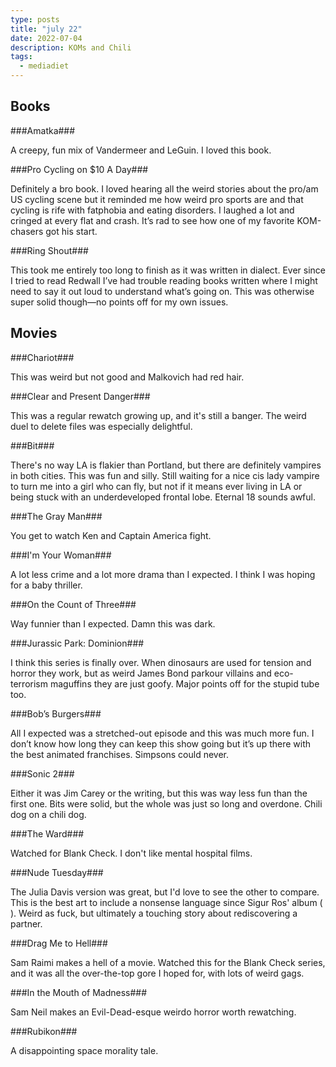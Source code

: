 ```yaml
---
type: posts
title: "july 22"
date: 2022-07-04
description: KOMs and Chili
tags:
  - mediadiet
---
```


## Books

###Amatka###

A creepy, fun mix of Vandermeer and LeGuin. I loved this book.

###Pro Cycling on $10 A Day###

Definitely a bro book. I loved hearing all the weird stories about the pro/am US cycling scene but it reminded me how weird pro sports are and that cycling is rife with fatphobia and eating disorders. I laughed a lot and cringed at every flat and crash. It’s rad to see how one of my favorite KOM-chasers got his start. 

###Ring Shout###

This took me entirely too long to finish as it was written in dialect. Ever since I tried to read Redwall I’ve had trouble reading books written where I might need to say it out loud to understand what’s going on. This was otherwise super solid though—no points off for my own issues.

## Movies

###Chariot###

This was weird but not good and Malkovich had red hair. 

###Clear and Present Danger###

This was a regular rewatch growing up, and it's still a banger. The weird duel to delete files was especially delightful.

###Bit###

There's no way LA is flakier than Portland, but there are definitely vampires in both cities. This was fun and silly. Still waiting for a nice cis lady vampire to turn me into a girl who can fly, but not if it means ever living in LA or being stuck with an underdeveloped frontal lobe. Eternal 18 sounds awful.

###The Gray Man###

You get to watch Ken and Captain America fight.

###I'm Your Woman###

A lot less crime and a lot more drama than I expected. I think I was hoping for a baby thriller.

###On the Count of Three###

Way funnier than I expected. Damn this was dark.

###Jurassic Park: Dominion###

I think this series is finally over. When dinosaurs are used for tension and horror they work, but as weird James Bond parkour villains and eco-terrorism maguffins they are just goofy. Major points off for the stupid tube too.

###Bob’s Burgers###

All I expected was a stretched-out episode and this was much more fun. I don’t know how long they can keep this show going but it’s up there with the best animated franchises. Simpsons could never.

###Sonic 2###

Either it was Jim Carey or the writing, but this was way less fun than the first one. Bits were solid, but the whole was just so long and overdone. Chili dog on a chili dog.

###The Ward###

Watched for Blank Check. I don't like mental hospital films.

###Nude Tuesday### 

The Julia Davis version was great, but I'd love to see the other to compare. This is the best art to include a nonsense language since Sigur Ros' album ( ). Weird as fuck, but ultimately a touching story about rediscovering a partner.

###Drag Me to Hell###

Sam Raimi makes a hell of a movie. Watched this for the Blank Check series, and it was all the over-the-top gore I hoped for, with  lots of weird gags.

###In the Mouth of Madness###

Sam Neil makes an Evil-Dead-esque weirdo horror worth rewatching.

###Rubikon###

A disappointing space morality tale.